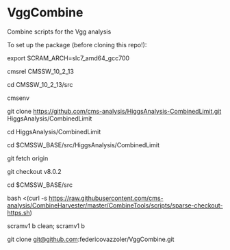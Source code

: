 # VggCombine
Combine scripts for the Vgg analysis

To set up the package (before cloning this repo!):

export SCRAM_ARCH=slc7_amd64_gcc700

cmsrel CMSSW_10_2_13

cd CMSSW_10_2_13/src

cmsenv

git clone https://github.com/cms-analysis/HiggsAnalysis-CombinedLimit.git HiggsAnalysis/CombinedLimit

cd HiggsAnalysis/CombinedLimit

cd $CMSSW_BASE/src/HiggsAnalysis/CombinedLimit

git fetch origin

git checkout v8.0.2

cd $CMSSW_BASE/src

bash <(curl -s https://raw.githubusercontent.com/cms-analysis/CombineHarvester/master/CombineTools/scripts/sparse-checkout-https.sh)

scramv1 b clean; scramv1 b

git clone git@github.com:federicovazzoler/VggCombine.git

